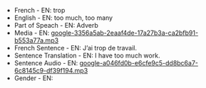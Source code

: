 - French - EN: trop
- English - EN: too much, too many
- Part of Speach - EN: Adverb
- Media - EN:  [google-3356a5ab-2eaaf4de-17a27b3a-ca2bfb91-b553a77a.mp3](./55.mp3)
- French Sentence - EN: J’ai trop de travail.
- Sentence Translation - EN: I have too much work.
- Sentence Audio - EN:  [google-a046fd0b-e6cfe9c5-dd8bc6a7-6c8145c9-df39f194.mp3](./59.mp3)
- Gender - EN: 